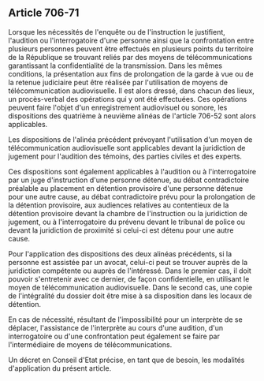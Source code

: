 Article 706-71
----
Lorsque les nécessités de l'enquête ou de l'instruction le justifient,
l'audition ou l'interrogatoire d'une personne ainsi que la confrontation entre
plusieurs personnes peuvent être effectués en plusieurs points du territoire de
la République se trouvant reliés par des moyens de télécommunications
garantissant la confidentialité de la transmission. Dans les mêmes conditions,
la présentation aux fins de prolongation de la garde à vue ou de la retenue
judiciaire peut être réalisée par l'utilisation de moyens de télécommunication
audiovisuelle. Il est alors dressé, dans chacun des lieux, un procès-verbal des
opérations qui y ont été effectuées. Ces opérations peuvent faire l'objet d'un
enregistrement audiovisuel ou sonore, les dispositions des quatrième à neuvième
alinéas de l'article 706-52 sont alors applicables.

Les dispositions de l'alinéa précédent prévoyant l'utilisation d'un moyen de
télécommunication audiovisuelle sont applicables devant la juridiction de
jugement pour l'audition des témoins, des parties civiles et des experts.

Ces dispositions sont également applicables à l'audition ou à l'interrogatoire
par un juge d'instruction d'une personne détenue, au débat contradictoire
préalable au placement en détention provisoire d'une personne détenue pour une
autre cause, au débat contradictoire prévu pour la prolongation de la détention
provisoire, aux audiences relatives au contentieux de la détention provisoire
devant la chambre de l'instruction ou la juridiction de jugement, ou à
l'interrogatoire du prévenu devant le tribunal de police ou devant la
juridiction de proximité si celui-ci est détenu pour une autre cause.

Pour l'application des dispositions des deux alinéas précédents, si la personne
est assistée par un avocat, celui-ci peut se trouver auprès de la juridiction
compétente ou auprès de l'intéressé. Dans le premier cas, il doit pouvoir
s'entretenir avec ce dernier, de façon confidentielle, en utilisant le moyen de
télécommunication audiovisuelle. Dans le second cas, une copie de l'intégralité
du dossier doit être mise à sa disposition dans les locaux de détention.

En cas de nécessité, résultant de l'impossibilité pour un interprète de se
déplacer, l'assistance de l'interprète au cours d'une audition, d'un
interrogatoire ou d'une confrontation peut également se faire par
l'intermédiaire de moyens de télécommunications.

Un décret en Conseil d'Etat précise, en tant que de besoin, les modalités
d'application du présent article.
